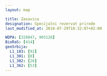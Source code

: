 ```yaml
---
layout: map

title: Zasavica
designation: Specijalni rezervat prirode
last_modified_at: 2018-07-29T18:32:07+02:00

WDPA: [328847, 903128]
BioRaS: [414]
geoSrbija:
  L1_183: [92]
  L1_301: [8]
  L1_302: [26]
  L1_362: [53]
---
```

